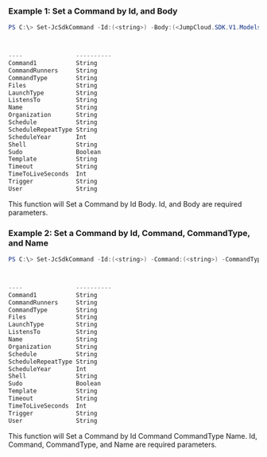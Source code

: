 ### Example 1: Set a Command by Id, and Body
```powershell
PS C:\> Set-JcSdkCommand -Id:(<string>) -Body:(<JumpCloud.SDK.V1.Models.Command>)



----               ----------
Command1           String
CommandRunners     String
CommandType        String
Files              String
LaunchType         String
ListensTo          String
Name               String
Organization       String
Schedule           String
ScheduleRepeatType String
ScheduleYear       Int
Shell              String
Sudo               Boolean
Template           String
Timeout            String
TimeToLiveSeconds  Int
Trigger            String
User               String


```

This function will Set a Command by Id Body. Id, and Body are required parameters.

### Example 2: Set a Command by Id, Command, CommandType, and Name
```powershell
PS C:\> Set-JcSdkCommand -Id:(<string>) -Command:(<string>) -CommandType:(<string>) -Name:(<string>) -CommandRunners:(<string[]>) -Files:(<string[]>) -LaunchType:(<string>) -ListensTo:(<string>) -Organization:(<string>) -Schedule:(<string>) -ScheduleRepeatType:(<string>) -ScheduleYear:(<int>) -Shell:(<string>) -Sudo:(<switch>) -Template:(<string>) -TimeToLiveSeconds:(<int>) -Timeout:(<string>) -Trigger:(<string>) -User:(<string>)



----               ----------
Command1           String
CommandRunners     String
CommandType        String
Files              String
LaunchType         String
ListensTo          String
Name               String
Organization       String
Schedule           String
ScheduleRepeatType String
ScheduleYear       Int
Shell              String
Sudo               Boolean
Template           String
Timeout            String
TimeToLiveSeconds  Int
Trigger            String
User               String


```

This function will Set a Command by Id Command CommandType Name. Id, Command, CommandType, and Name are required parameters.

